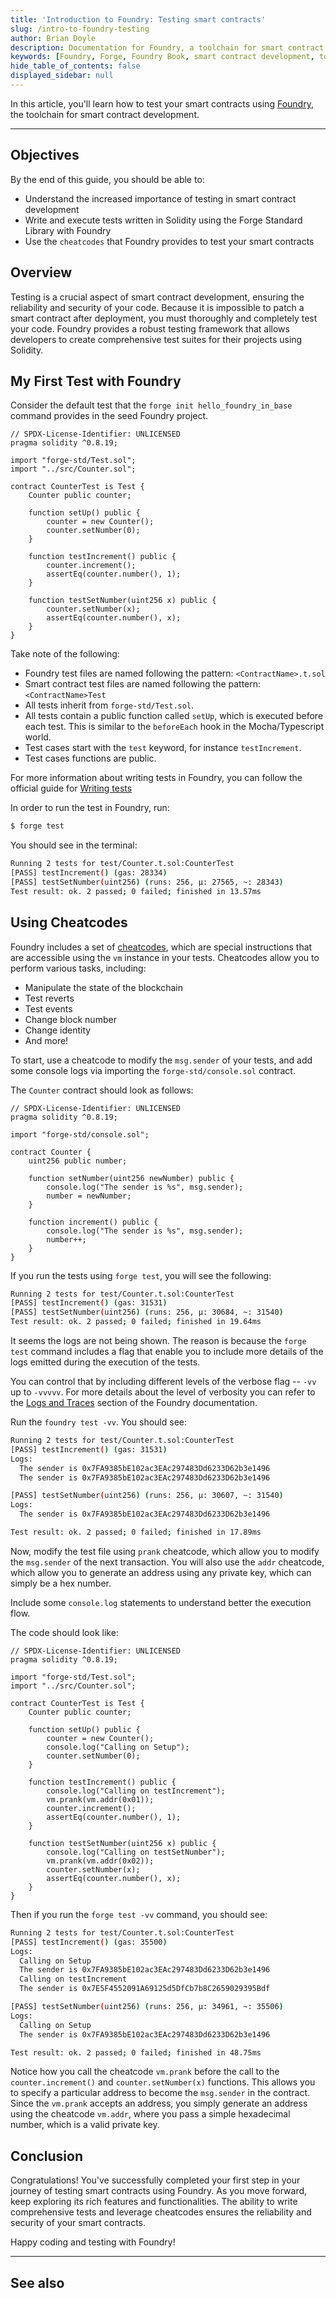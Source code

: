 ```yaml
---
title: 'Introduction to Foundry: Testing smart contracts'
slug: /intro-to-foundry-testing
author: Brian Doyle
description: Documentation for Foundry, a toolchain for smart contract development. Learn how to test your smart contracts using Foundry.
keywords: [Foundry, Forge, Foundry Book, smart contract development, toolchain, testing, test]
hide_table_of_contents: false
displayed_sidebar: null
---
```


In this article, you'll learn how to test your smart contracts using [Foundry], the toolchain for smart contract development.

---

## Objectives

By the end of this guide, you should be able to:

- Understand the increased importance of testing in smart contract development
- Write and execute tests written in Solidity using the Forge Standard Library with Foundry
- Use the `cheatcodes` that Foundry provides to test your smart contracts

## Overview

Testing is a crucial aspect of smart contract development, ensuring the reliability and security of your code. Because it is impossible to patch a smart contract after deployment, you must thoroughly and completely test your code. Foundry provides a robust testing framework that allows developers to create comprehensive test suites for their projects using Solidity.

## My First Test with Foundry

Consider the default test that the `forge init hello_foundry_in_base` command provides in the seed Foundry project.

```solidity
// SPDX-License-Identifier: UNLICENSED
pragma solidity ^0.8.19;

import "forge-std/Test.sol";
import "../src/Counter.sol";

contract CounterTest is Test {
    Counter public counter;

    function setUp() public {
        counter = new Counter();
        counter.setNumber(0);
    }

    function testIncrement() public {
        counter.increment();
        assertEq(counter.number(), 1);
    }

    function testSetNumber(uint256 x) public {
        counter.setNumber(x);
        assertEq(counter.number(), x);
    }
}
```

Take note of the following:

- Foundry test files are named following the pattern: `<ContractName>.t.sol`
- Smart contract test files are named following the pattern: `<ContractName>Test`
- All tests inherit from `forge-std/Test.sol`.
- All tests contain a public function called `setUp`, which is executed before each test. This is similar to the `beforeEach` hook in the Mocha/Typescript world.
- Test cases start with the `test` keyword, for instance `testIncrement`.
- Test cases functions are public.

For more information about writing tests in Foundry, you can follow the official guide for [Writing tests]

In order to run the test in Foundry, run:

```bash
$ forge test
```

You should see in the terminal:

```bash
Running 2 tests for test/Counter.t.sol:CounterTest
[PASS] testIncrement() (gas: 28334)
[PASS] testSetNumber(uint256) (runs: 256, μ: 27565, ~: 28343)
Test result: ok. 2 passed; 0 failed; finished in 13.57ms
```

## Using Cheatcodes

Foundry includes a set of [cheatcodes], which are special instructions that are accessible using the `vm` instance in your tests. Cheatcodes allow you to perform various tasks, including:

- Manipulate the state of the blockchain
- Test reverts
- Test events
- Change block number
- Change identity
- And more!

To start, use a cheatcode to modify the `msg.sender` of your tests, and add some console logs via importing the `forge-std/console.sol` contract.

The `Counter` contract should look as follows:

```solidity
// SPDX-License-Identifier: UNLICENSED
pragma solidity ^0.8.19;

import "forge-std/console.sol";

contract Counter {
    uint256 public number;

    function setNumber(uint256 newNumber) public {
        console.log("The sender is %s", msg.sender);
        number = newNumber;
    }

    function increment() public {
        console.log("The sender is %s", msg.sender);
        number++;
    }
}
```

If you run the tests using `forge test`, you will see the following:

```bash
Running 2 tests for test/Counter.t.sol:CounterTest
[PASS] testIncrement() (gas: 31531)
[PASS] testSetNumber(uint256) (runs: 256, μ: 30684, ~: 31540)
Test result: ok. 2 passed; 0 failed; finished in 19.64ms
```

It seems the logs are not being shown. The reason is because the `forge test` command includes a flag that enable you to include more details of the logs emitted during the execution of the tests.

You can control that by including different levels of the verbose flag -- `-vv` up to `-vvvvv`. For more details about the level of verbosity you can refer to the [Logs and Traces] section of the Foundry documentation.

Run the `foundry test -vv`. You should see:

```bash
Running 2 tests for test/Counter.t.sol:CounterTest
[PASS] testIncrement() (gas: 31531)
Logs:
  The sender is 0x7FA9385bE102ac3EAc297483Dd6233D62b3e1496
  The sender is 0x7FA9385bE102ac3EAc297483Dd6233D62b3e1496

[PASS] testSetNumber(uint256) (runs: 256, μ: 30607, ~: 31540)
Logs:
  The sender is 0x7FA9385bE102ac3EAc297483Dd6233D62b3e1496

Test result: ok. 2 passed; 0 failed; finished in 17.89ms
```

Now, modify the test file using `prank` cheatcode, which allow you to modify the `msg.sender` of the next transaction. You will also use the `addr` cheatcode, which allow you to generate an address using any private key, which can simply be a hex number.

Include some `console.log` statements to understand better the execution flow.

The code should look like:

```solidity
// SPDX-License-Identifier: UNLICENSED
pragma solidity ^0.8.19;

import "forge-std/Test.sol";
import "../src/Counter.sol";

contract CounterTest is Test {
    Counter public counter;

    function setUp() public {
        counter = new Counter();
        console.log("Calling on Setup");
        counter.setNumber(0);
    }

    function testIncrement() public {
        console.log("Calling on testIncrement");
        vm.prank(vm.addr(0x01));
        counter.increment();
        assertEq(counter.number(), 1);
    }

    function testSetNumber(uint256 x) public {
        console.log("Calling on testSetNumber");
        vm.prank(vm.addr(0x02));
        counter.setNumber(x);
        assertEq(counter.number(), x);
    }
}
```

Then if you run the `forge test -vv` command, you should see:

```bash
Running 2 tests for test/Counter.t.sol:CounterTest
[PASS] testIncrement() (gas: 35500)
Logs:
  Calling on Setup
  The sender is 0x7FA9385bE102ac3EAc297483Dd6233D62b3e1496
  Calling on testIncrement
  The sender is 0x7E5F4552091A69125d5DfCb7b8C2659029395Bdf

[PASS] testSetNumber(uint256) (runs: 256, μ: 34961, ~: 35506)
Logs:
  Calling on Setup
  The sender is 0x7FA9385bE102ac3EAc297483Dd6233D62b3e1496

Test result: ok. 2 passed; 0 failed; finished in 48.75ms
```

Notice how you call the cheatcode `vm.prank` before the call to the `counter.increment()` and `counter.setNumber(x)` functions. This allows you to specify a particular address to become the `msg.sender` in the contract. Since the `vm.prank` accepts an address, you simply generate an address using the cheatcode `vm.addr`, where you pass a simple hexadecimal number, which is a valid private key.

## Conclusion

Congratulations! You've successfully completed your first step in your journey of testing smart contracts using Foundry. As you move forward, keep exploring its rich features and functionalities. The ability to write comprehensive tests and leverage cheatcodes ensures the reliability and security of your smart contracts.

Happy coding and testing with Foundry!

---

## See also

[Foundry]: https://book.getfoundry.sh/
[Writing tests]: https://book.getfoundry.sh/forge/writing-tests
[cheatcodes]: https://book.getfoundry.sh/forge/cheatcodes
[Logs and Traces]: https://book.getfoundry.sh/forge/tests?highlight=vvv#logs-and-traces
